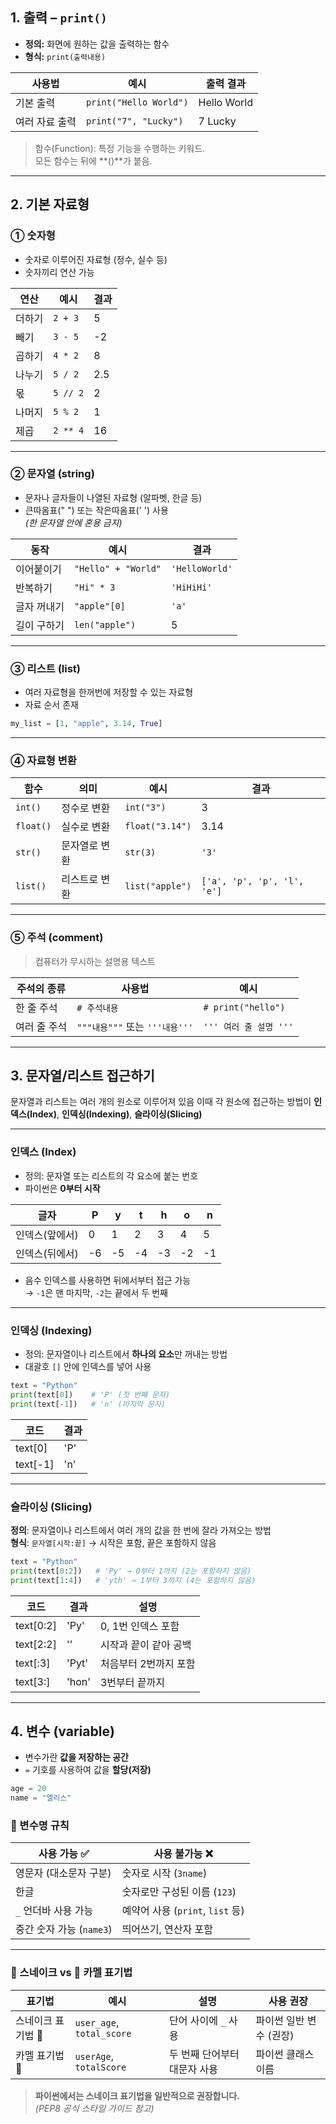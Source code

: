 ## 1. 출력 – `print()`

- **정의:** 화면에 원하는 값을 출력하는 함수  
- **형식:** `print(출력내용)`

| 사용법 | 예시 | 출력 결과 |
|--------|------|------------|
| 기본 출력 | `print("Hello World")` | Hello World |
| 여러 자료 출력 | `print("7", "Lucky")` | 7 Lucky |

> 함수(Function): 특정 기능을 수행하는 키워드.  
> 모든 함수는 뒤에 **()**가 붙음.


---


## 2. 기본 자료형

### ① 숫자형

- 숫자로 이루어진 자료형 (정수, 실수 등)
- 숫자끼리 연산 가능

| 연산 | 예시 | 결과 |
|------|------|------|
| 더하기 | `2 + 3` | 5 |
| 빼기 | `3 - 5` | -2 |
| 곱하기 | `4 * 2` | 8 |
| 나누기 | `5 / 2` | 2.5 |
| 몫 | `5 // 2` | 2 |
| 나머지 | `5 % 2` | 1 |
| 제곱 | `2 ** 4` | 16 |

---

### ② 문자열 (string)

- 문자나 글자들이 나열된 자료형 (알파벳, 한글 등)
- 큰따옴표(" ") 또는 작은따옴표(' ') 사용  
  *(한 문자열 안에 혼용 금지)*

| 동작 | 예시 | 결과 |
|------|------|-------|
| 이어붙이기 | `"Hello" + "World"` | `'HelloWorld'` |
| 반복하기 | `"Hi" * 3` | `'HiHiHi'` |
| 글자 꺼내기 | `"apple"[0]` | `'a'` |
| 길이 구하기 | `len("apple")` | 5 |

---

### ③ 리스트 (list)

- 여러 자료형을 한꺼번에 저장할 수 있는 자료형  
- 자료 순서 존재

```python
my_list = [1, "apple", 3.14, True]
```
---

### ④ 자료형 변환

| 함수 | 의미 | 예시 | 결과 |
|------|------|------|------|
| `int()` | 정수로 변환 | `int("3")` | 3 |
| `float()` | 실수로 변환 | `float("3.14")` | 3.14 |
| `str()` | 문자열로 변환 | `str(3)` | `'3'` |
| `list()` | 리스트로 변환 | `list("apple")` | `['a', 'p', 'p', 'l', 'e']` |

---

### ⑤ 주석 (comment)

> 컴퓨터가 무시하는 설명용 텍스트

| 주석의 종류 | 사용법 | 예시 |
|-------------|--------|------|
| 한 줄 주석 | `# 주석내용` | `# print("hello")` |
| 여러 줄 주석 | `"""내용"""` 또는 `'''내용'''` | `''' 여러 줄 설명 '''` |


---


## 3. 문자열/리스트 접근하기

문자열과 리스트는 여러 개의 원소로 이루어져 있음
이때 각 원소에 접근하는 방법이 **인덱스(Index)**, **인덱싱(Indexing)**, **슬라이싱(Slicing)**

---

###  인덱스 (Index)

- 정의: 문자열 또는 리스트의 각 요소에 붙는 번호  
- 파이썬은 **0부터 시작**

| 글자          | P | y | t | h | o | n |
|---------------|---|---|---|---|---|---|
| 인덱스(앞에서) | 0 | 1 | 2 | 3 | 4 | 5 |
| 인덱스(뒤에서) | -6 | -5 | -4 | -3 | -2 | -1 |

- 음수 인덱스를 사용하면 뒤에서부터 접근 가능  
  → `-1`은 맨 마지막, `-2`는 끝에서 두 번째

---

###  인덱싱 (Indexing)

- 정의: 문자열이나 리스트에서 **하나의 요소**만 꺼내는 방법  
- 대괄호 `[]` 안에 인덱스를 넣어 사용

```python
text = "Python"
print(text[0])    # 'P' (첫 번째 문자)
print(text[-1])   # 'n' (마지막 문자)
```

| 코드       | 결과  |
|------------|--------|
| text[0]    | 'P'    |
| text[-1]   | 'n'    |

---

###  슬라이싱 (Slicing)

**정의**: 문자열이나 리스트에서 여러 개의 값을 한 번에 잘라 가져오는 방법  
**형식**: `문자열[시작:끝]` → 시작은 포함, 끝은 포함하지 않음

```python
text = "Python"
print(text[0:2])   # 'Py' → 0부터 1까지 (2는 포함하지 않음)
print(text[1:4])   # 'yth' → 1부터 3까지 (4는 포함하지 않음)
```

| 코드        | 결과   | 설명                      |
|-------------|--------|---------------------------|
| text[0:2]   | 'Py'   | 0, 1번 인덱스 포함         |
| text[2:2]   | ''     | 시작과 끝이 같아 공백      |
| text[:3]    | 'Pyt'  | 처음부터 2번까지 포함      |
| text[3:]    | 'hon'  | 3번부터 끝까지             |


---


## 4. 변수 (variable)

- 변수가란 **값을 저장하는 공간**  
- `=` 기호를 사용하여 값을 **할당(저장)**

```python
age = 20
name = "엘리스"
```

### 🔖 변수명 규칙

| 사용 가능 ✅ | 사용 불가능 ❌            |
|--------------|---------------------------|
| 영문자 (대소문자 구분) | 숫자로 시작 (`3name`)         |
| 한글           | 숫자로만 구성된 이름 (`123`)     |
| `_` 언더바 사용 가능 | 예약어 사용 (`print`, `list` 등) |
| 중간 숫자 가능 (`name3`) | 띄어쓰기, 연산자 포함         |

---

### 🐍 스네이크 vs 🐫 카멜 표기법

| 표기법            | 예시                         | 설명                         | 사용 권장                |
|-------------------|------------------------------|------------------------------|--------------------------|
| 스네이크 표기법 🐍 | `user_age`, `total_score`    | 단어 사이에 `_` 사용          | 파이썬 일반 변수 (권장)  |
| 카멜 표기법 🐫     | `userAge`, `totalScore`      | 두 번째 단어부터 대문자 사용 | 파이썬 클래스 이름       |

>  **파이썬에서는 스네이크 표기법을 일반적으로 권장합니다.**  
> _(PEP8 공식 스타일 가이드 참고)_
